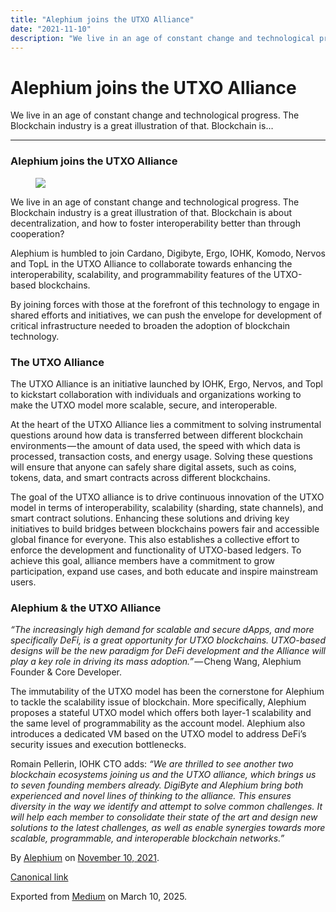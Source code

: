 ```yaml
---
title: "Alephium joins the UTXO Alliance"
date: "2021-11-10"
description: "We live in an age of constant change and technological progress. The Blockchain industry is a great illustration of that. Blockchain is…"
---
```


<div>

# Alephium joins the UTXO Alliance

</div>

<div class="section p-summary" field="subtitle">

We live in an age of constant change and technological progress. The Blockchain industry is a great illustration of that. Blockchain is…

</div>

<div class="section e-content" field="body">

<div id="6008" class="section section section--body section--first section--last">

<div class="section-divider">

------------------------------------------------------------------------

</div>

<div class="section-content">

<div class="section-inner sectionLayout--insetColumn">

### Alephium joins the UTXO Alliance

<figure id="aa53" class="graf graf--figure graf-after--h3">
<img src="https://cdn-images-1.medium.com/max/800/1*ICEBByWjLnROMcSe_owcFA.jpeg" class="graf-image" data-image-id="1*ICEBByWjLnROMcSe_owcFA.jpeg" data-width="768" data-height="378" data-is-featured="true" />
</figure>

We live in an age of constant change and technological progress. The Blockchain industry is a great illustration of that. Blockchain is about decentralization, and how to foster interoperability better than through cooperation?

Alephium is humbled to join Cardano, Digibyte, Ergo, IOHK, Komodo, Nervos and TopL in the UTXO Alliance to collaborate towards enhancing the interoperability, scalability, and programmability features of the UTXO-based blockchains.

By joining forces with those at the forefront of this technology to engage in shared efforts and initiatives, we can push the envelope for development of critical infrastructure needed to broaden the adoption of blockchain technology.

### The UTXO Alliance

The UTXO Alliance is an initiative launched by IOHK, Ergo, Nervos, and Topl to kickstart collaboration with individuals and organizations working to make the UTXO model more scalable, secure, and interoperable.

At the heart of the UTXO Alliance lies a commitment to solving instrumental questions around how data is transferred between different blockchain environments — the amount of data used, the speed with which data is processed, transaction costs, and energy usage. Solving these questions will ensure that anyone can safely share digital assets, such as coins, tokens, data, and smart contracts across different blockchains.

The goal of the UTXO alliance is to drive continuous innovation of the UTXO model in terms of interoperability, scalability (sharding, state channels), and smart contract solutions. Enhancing these solutions and driving key initiatives to build bridges between blockchains powers fair and accessible global finance for everyone. This also establishes a collective effort to enforce the development and functionality of UTXO-based ledgers. To achieve this goal, alliance members have a commitment to grow participation, expand use cases, and both educate and inspire mainstream users.

### Alephium & the UTXO Alliance

*“The increasingly high demand for scalable and secure dApps, and more specifically DeFi, is a great opportunity for UTXO blockchains. UTXO-based designs will be the new paradigm for DeFi development and the Alliance will play a key role in driving its mass adoption.”* — Cheng Wang, Alephium Founder & Core Developer.

The immutability of the UTXO model has been the cornerstone for Alephium to tackle the scalability issue of blockchain. More specifically, Alephium proposes a stateful UTXO model which offers both layer-1 scalability and the same level of programmability as the account model. Alephium also introduces a dedicated VM based on the UTXO model to address DeFi’s security issues and execution bottlenecks.

Romain Pellerin, IOHK CTO adds: *“We are thrilled to see another two blockchain ecosystems joining us and the UTXO alliance, which brings us to seven founding members already. DigiByte and Alephium bring both experienced and novel lines of thinking to the alliance. This ensures diversity in the way we identify and attempt to solve common challenges. It will help each member to consolidate their state of the art and design new solutions to the latest challenges, as well as enable synergies towards more scalable, programmable, and interoperable blockchain networks.”*

</div>

</div>

</div>

</div>

By <a href="https://medium.com/@alephium" class="p-author h-card">Alephium</a> on [November 10, 2021](https://medium.com/p/6476b479dd84).

<a href="https://medium.com/@alephium/alephium-joins-the-utxo-alliance-6476b479dd84" class="p-canonical">Canonical link</a>

Exported from [Medium](https://medium.com) on March 10, 2025.
